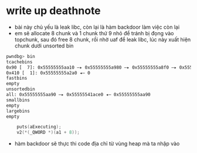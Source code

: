 # write up deathnote 
- bài này chủ yếu là leak libc, còn lại là hàm backdoor làm việc còn lại
- em sẽ allocate 8 chunk và 1 chunk thứ 9 nhỏ để tránh bị đọng vào topchunk, sau đó free 8 chunk, rồi nhờ uaf để leak libc, lúc này xuất hiện chunk dưới unsorted bin
```bash
pwndbg> bin
tcachebins
0x90 [  7]: 0x55555555aa10 —▸ 0x55555555a980 —▸ 0x55555555a8f0 —▸ 0x55555555a860 —▸ 0x55555555a7d0 —▸ 0x55555555a740 —▸ 0x55555555a6b0 ◂— 0
0x410 [  1]: 0x55555555a2a0 ◂— 0
fastbins
empty
unsortedbin
all: 0x55555555aa90 —▸ 0x55555541ace0 ◂— 0x55555555aa90
smallbins
empty
largebins
empty
```
```c
    puts(aExecuting);
    v2(*(_QWORD *)(a1 + 8));
````
- hàm backdoor sẽ thực thi code địa chỉ từ vùng heap mà ta nhập vào
